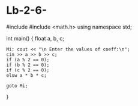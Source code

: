 # Lb-2-6-
#include <iostream>
#include <math.h>
using namespace std;

int main() {
    float a, b, c;
    
    Mi: cout << "\n Enter the values of coeff:\n";
    cin >> a >> b >> c;
    if (a % 2 == 0);
    if (b % 2 == 0); 
    if (c % 2 == 0);
    elsw a * b * c;
    
    goto Mi;

    
}
